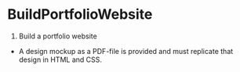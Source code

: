 # BuildPortfolioWebsite
1. Build a portfolio website
  - A design mockup as a PDF-file is provided and must replicate that design in HTML and CSS.
